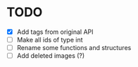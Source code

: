 # TODO

- [X] Add tags from original API
- [ ] Make all ids of type int
- [ ] Rename some functions and structures
- [ ] Add deleted images (?)
